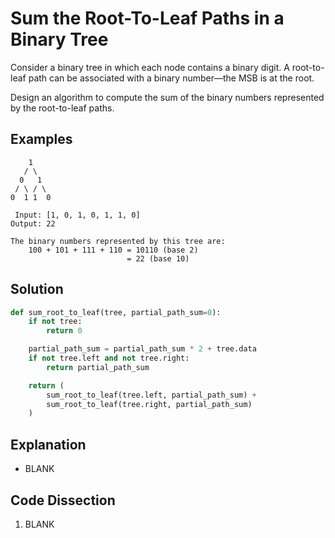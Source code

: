 # Sum the Root-To-Leaf Paths in a Binary Tree
Consider a binary tree in which each node contains a binary digit. A root-to-leaf path can be associated with a binary number&mdash;the MSB is at the root.

Design an algorithm to compute the sum of the binary numbers represented by the root-to-leaf paths.

## Examples
```
    1
   / \
  0   1
 / \ / \
0  1 1  0

 Input: [1, 0, 1, 0, 1, 1, 0]
Output: 22

The binary numbers represented by this tree are:
    100 + 101 + 111 + 110 = 10110 (base 2)
                          = 22 (base 10)
```

## Solution
```python
def sum_root_to_leaf(tree, partial_path_sum=0):
    if not tree:
        return 0

    partial_path_sum = partial_path_sum * 2 + tree.data
    if not tree.left and not tree.right:
        return partial_path_sum

    return (
        sum_root_to_leaf(tree.left, partial_path_sum) +
        sum_root_to_leaf(tree.right, partial_path_sum)
    )
```

## Explanation
* BLANK

## Code Dissection
1. BLANK